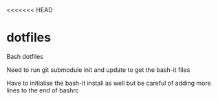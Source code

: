 <<<<<<< HEAD
# dotfiles
Bash dotfiles

Need to run git submodule init and update to get the bash-it files

Have to initialise the bash-it install as well but be careful of adding more lines to the end of bashrc 

